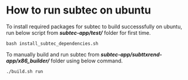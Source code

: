 # How to run subtec on ubuntu

To install required packages for subtec to build successsfully on ubuntu, run below script from  ***subtec-app/test/*** folder for first time.

    bash install_subtec_dependencies.sh

To manually build and run subtec from ***subtec-app/subttxrend-app/x86_builder/*** folder using below command.

    ./build.sh run